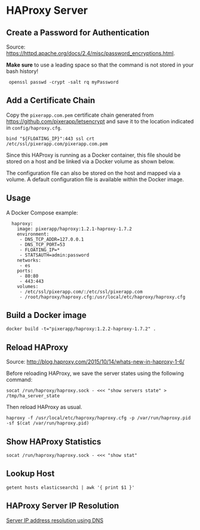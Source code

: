 # HAProxy Server

## Create a Password for Authentication

Source: https://httpd.apache.org/docs/2.4/misc/password_encryptions.html.

**Make sure** to use a leading space so that the command is not stored in your bash history!

     openssl passwd -crypt -salt rq myPassword

## Add a Certificate Chain

Copy the `pixerapp.com.pem` certificate chain generated from https://github.com/pixerapp/letsencrypt and save it to the location indicated in `config/haproxy.cfg`.

    bind "${FLOATING_IP}":443 ssl crt /etc/ssl/pixerapp.com/pixerapp.com.pem

Since this HAProxy is running as a Docker container, this file should be stored on a host and be linked via a Docker volume as shown below.

The configuration file can also be stored on the host and mapped via a volume. A default configuration file is available within the Docker image.

## Usage

A Docker Compose example:

```
  haproxy:
    image: pixerapp/haproxy:1.2.1-haproxy-1.7.2
    environment:
     - DNS_TCP_ADDR=127.0.0.1
     - DNS_TCP_PORT=53
     - FLOATING_IP=*
     - STATSAUTH=admin:password
    networks:
     - es
    ports:
     - 80:80
     - 443:443
    volumes:
     - /etc/ssl/pixerapp.com/:/etc/ssl/pixerapp.com
     - /root/haproxy/haproxy.cfg:/usr/local/etc/haproxy/haproxy.cfg
```

## Build a Docker image

    docker build -t="pixerapp/haproxy:1.2.2-haproxy-1.7.2" .

## Reload HAProxy

Source: http://blog.haproxy.com/2015/10/14/whats-new-in-haproxy-1-6/

Before reloading HAProxy, we save the server states using the following command:

    socat /run/haproxy/haproxy.sock - <<< "show servers state" > /tmp/ha_server_state

Then reload HAProxy as usual.

    haproxy -f /usr/local/etc/haproxy/haproxy.cfg -p /var/run/haproxy.pid -sf $(cat /var/run/haproxy.pid)

## Show HAProxy Statistics

    socat /run/haproxy/haproxy.sock - <<< "show stat"

## Lookup Host

    getent hosts elasticsearch1 | awk '{ print $1 }'

## HAProxy Server IP Resolution

[Server IP address resolution using DNS](https://cbonte.github.io/haproxy-dconv/configuration-1.6.html#5.3)
